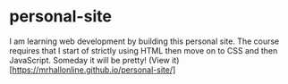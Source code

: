 # personal-site
I am learning web development by building this personal site. The course requires that I start of strictly using HTML then move on to CSS and then JavaScript. Someday it will be pretty! 
(View it)[https://mrhallonline.github.io/personal-site/]
